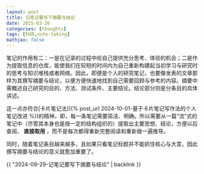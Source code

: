 ```yaml
---
layout: post
title: 记笔记要写下摘要与结论
date: 2025-03-26
categories: [thoughts]
tags: [科研,note-taking]
mathjax: false
---
```


笔记的作用有二：一是在记录的过程中给自己提供充分思考、体验的机会；二是作为提取信息的仓库，能使我们在较短的时间内为自己重新构建起当初学习与研究时的思考与知识堆栈或者网络。因此，即便是个人的研究笔记，也要像发表的文章那样为其撰写摘要与结论，以便方便快速地找到自己需要回顾与参考的内容。摘要中需概述自己研究的目的、方法、测试条件、主要结论。结论部分则是分条目的具体讲述。

这一点亦符合[卡片笔记法]({% post_url 2024-10-01-基于卡片笔记写作法的个人笔记改进 %})的精神，即，每一条笔记需要简洁、明确。所以需要从一篇“流”式的笔记中（尽管其本身也是按一定的结构组织的）提取出主要思想、结论，方便以后查阅、 **直接取用** ，而不是每次都得重新完整阅读和重新做一遍推导。

同时，随着笔记条目越来越多，且如果只看笔记标题并不能抓住核心与大意，因此撰写摘要与结论的意义就愈加重要了。

{{ "2024-09-29-记笔记要写下摘要与结论" | backlink }}
